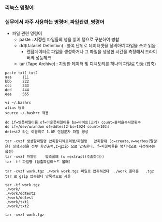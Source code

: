### 리눅스 명령어
### 실무에서 자주 사용하는 명령어_파일관련_명령어
- 파일 관련 명령어
  - paste : 지정한 파일들의 행을 읽어 탭으로 구분하여 병합
  - dd(Dataset Definition) : 블록 단위로 데이터셋을 정의하여 파일을 쓰고 읽음
    - 랜덤데이터로 파일을 생성하거나 그 파일을 생성한 시간을 측정해서 드라이버의 성능체크
  - tar (Tape Archive) : 지정한 데이터 및 디렉토리를 하나의 파일로 만듦 (압축)
```shell
paste txt1 txt2
aaa     111
bbb     222
ccc     333
ddd     444
eee     555

vi ~/.bashrc
alias 등록
source ~/.bashrc 적용

dd if=인풋파일이름 of=아웃풋파일이름 bs=바이트(크기) count=블럭을복사할횟수
dd if=/dev/urandom of=ddtest2 bs=1024 count=1024
ddtest2 라는 이름의로 1.0M 랜덤문자 파일 생성

tar -cvzf 생성할파일명 압축할디렉토리명/파일명   압축할떄 (c=create,v=verbos(말많은) 실행과정을 전부 화면출력,z=gzip 으로 압축한다. f=파일이름을 명시적으로 지정해주는옵션)
tar -xvzf 파일명    압축풀떄 (x =extract(추출하다))
tar -tf 파일명 (압출파일리스트 볼때) 

tar -cvzf work.tgz ./work work.tgz 파일로 압축하겠다  ./work 폴더를   .tgz tar 로 gzip 압축했다 암묵적으로 사용

tar -tf work.tgz
./work/
./work/ddtest2
./work/ddtest
./work/txt1
./work/txt2
   
tar -xvzf work.tgz 
```
